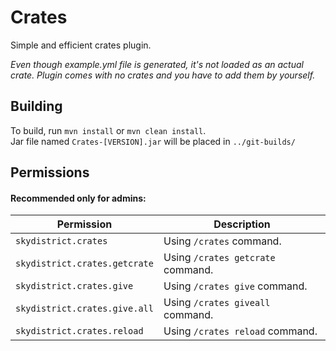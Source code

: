 # Crates
Simple and efficient crates plugin.

*Even though example.yml file is generated, it's not loaded as an actual crate. Plugin comes with no crates and you have to add them by yourself.*

## Building
To build, run `mvn install` or `mvn clean install`.  
Jar file named `Crates-[VERSION].jar` will be placed in `../git-builds/`

## Permissions
#### Recommended only for admins:
Permission | Description
--- | ---
`skydistrict.crates` | Using `/crates` command.
`skydistrict.crates.getcrate` | Using `/crates getcrate` command.
`skydistrict.crates.give` | Using `/crates give` command.
`skydistrict.crates.give.all` | Using `/crates giveall` command.
`skydistrict.crates.reload` | Using `/crates reload` command.
